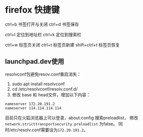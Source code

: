 # firefox 快捷键

ctrl+b  书签打开与关闭
ctrl+d  书签保存

ctrl+l  定位到地址栏
ctrl+k  定位到搜索栏

ctrl+w  标签页关闭
ctrl+t  标签页新建
shift+ctrl+t 标签页恢复

## launchpad.dev使用
resolvconf包避免resov.conf重启消失：
1. sudo apt install resolvconf 
2. cd /etc/resolvconf/resolv.conf.d/
3. 修改 base 和 head文件，增加以下内容：
```shell
nameserver 172.20.191.2
nameserver 114.114.114.114
```

目前只在火狐浏览器上可以登录，about:config 搜索preloadlist， 修改 
`network.stricttransportsecurity.preloadlist` 为false。
同时/etc/resolv.conf需要设为`172.20.191.2`。
